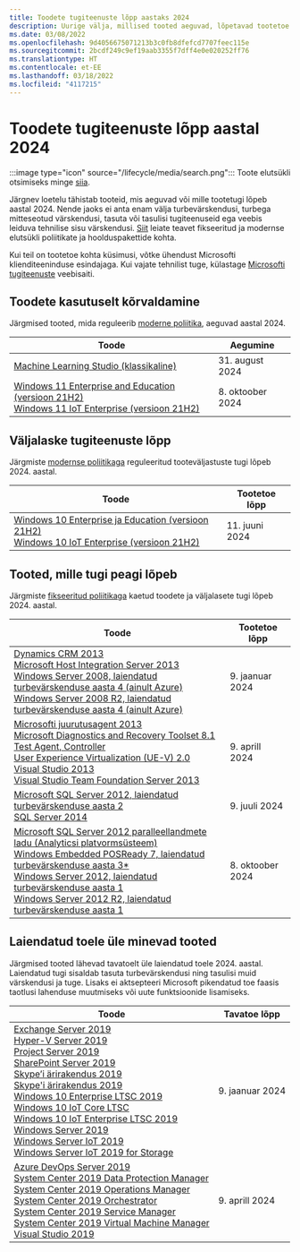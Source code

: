 ```yaml
---
title: Toodete tugiteenuste lõpp aastaks 2024
description: Uurige välja, millised tooted aeguvad, lõpetavad tootetoe või lähevad üle tavatoelt laiendatud toele aastal 2024.
ms.date: 03/08/2022
ms.openlocfilehash: 9d4056675071213b3c0fb8dfefcd7707feec115e
ms.sourcegitcommit: 2bcdf249c9ef19aab3355f7dff4e0e020252ff76
ms.translationtype: HT
ms.contentlocale: et-EE
ms.lasthandoff: 03/18/2022
ms.locfileid: "4117215"
---
```

# <a name="products-ending-support-in-2024"></a>Toodete tugiteenuste lõpp aastal 2024

:::image type="icon" source="/lifecycle/media/search.png":::
Toote elutsükli otsimiseks minge [siia](/lifecycle/products/).

Järgnev loetelu tähistab tooteid, mis aeguvad või mille tootetugi lõpeb aastal 2024. Nende jaoks ei anta enam välja turbevärskendusi, turbega mitteseotud värskendusi, tasuta või tasulisi tugiteenuseid ega veebis leiduva tehnilise sisu värskendusi. [Siit](/lifecycle/overview/product-end-of-support-overview) leiate teavet fikseeritud ja modernse elutsükli poliitikate ja hoolduspakettide kohta.

Kui teil on tootetoe kohta küsimusi, võtke ühendust Microsofti klienditeeninduse esindajaga. Kui vajate tehnilist tuge, külastage [Microsofti tugiteenuste](https://support.microsoft.com/contactus/?ws=support) veebisaiti.

## <a name="product-retirements"></a>Toodete kasutuselt kõrvaldamine

Järgmised tooted, mida reguleerib [moderne poliitika](/lifecycle/policies/modern), aeguvad aastal 2024.

| Toode | Aegumine |
| --- | --- |
| [Machine Learning Studio (klassikaline)](/lifecycle/products/machine-learning-studio-classic?branch=live)<br> | 31. august 2024 |
| [Windows 11 Enterprise and Education (versioon 21H2)](/lifecycle/products/windows-11-enterprise-and-education-version-21h2?branch=live)<br>[Windows 11 IoT Enterprise (versioon 21H2)](/lifecycle/products/windows-11-iot-enterprise-version-21h2?branch=live)<br> | 8. oktoober 2024 |


## <a name="release-end-of-servicing"></a>Väljalaske tugiteenuste lõpp

Järgmiste [modernse poliitikaga](/lifecycle/policies/modern) reguleeritud tooteväljastuste tugi lõpeb 2024. aastal.

| Toode | Tootetoe lõpp |
| --- | --- |
| [Windows 10 Enterprise ja Education (versioon 21H2)](/lifecycle/products/windows-10-enterprise-and-education?branch=live)<br>[Windows 10 IoT Enterprise (versioon 21H2)](/lifecycle/products/windows-10-iot-enterprise?branch=live)<br> | 11. juuni 2024 |


## <a name="products-reaching-end-of-support"></a>Tooted, mille tugi peagi lõpeb

Järgmiste [fikseeritud poliitikaga](/lifecycle/policies/fixed) kaetud toodete ja väljalasete tugi lõpeb 2024. aastal.

| Toode | Tootetoe lõpp |
| --- | --- |
| [Dynamics CRM 2013](/lifecycle/products/dynamics-crm-2013?branch=live)<br>[Microsoft Host Integration Server 2013](/lifecycle/products/microsoft-host-integration-server-2013?branch=live)<br>[Windows Server 2008, laiendatud turbevärskenduse aasta 4 (ainult Azure)](/lifecycle/products/windows-server-2008?branch=live)<br>[Windows Server 2008 R2, laiendatud turbevärskenduse aasta 4 (ainult Azure)](/lifecycle/products/windows-server-2008-r2?branch=live)<br> | 9. jaanuar 2024 |
| [Microsofti juurutusagent 2013](/lifecycle/products/microsoft-deployment-agent-2013?branch=live)<br>[Microsoft Diagnostics and Recovery Toolset 8.1](/lifecycle/products/microsoft-diagnostics-and-recovery-toolset-81?branch=live)<br>[Test Agent, Controller](/lifecycle/products/test-agent-controller?branch=live)<br>[User Experience Virtualization (UE-V) 2.0](/lifecycle/products/user-experience-virtualization-uev-20?branch=live)<br>[Visual Studio 2013](/lifecycle/products/visual-studio-2013?branch=live)<br>[Visual Studio Team Foundation Server 2013](/lifecycle/products/visual-studio-team-foundation-server-2013?branch=live)<br> | 9. aprill 2024 |
| [Microsoft SQL Server 2012, laiendatud turbevärskenduse aasta 2](/lifecycle/products/microsoft-sql-server-2012?branch=live)<br>[SQL Server 2014](/lifecycle/products/sql-server-2014?branch=live)<br> | 9. juuli 2024 |
| [Microsoft SQL Server 2012 paralleellandmete ladu (Analyticsi platvormsüsteem)](/lifecycle/products/microsoft-sql-server-2012-parallel-data-warehouse-analytics-platform-system?branch=live)<br>[Windows Embedded POSReady 7, laiendatud turbevärskenduse aasta 3*](/lifecycle/products/windows-embedded-posready-7?branch=live)<br>[Windows Server 2012, laiendatud turbevärskenduse aasta 1](/lifecycle/products/windows-server-2012?branch=live)<br>[Windows Server 2012 R2, laiendatud turbevärskenduse aasta 1](/lifecycle/products/windows-server-2012-r2?branch=live)<br> | 8. oktoober 2024 |


## <a name="products-moving-to-extended-support"></a>Laiendatud toele üle minevad tooted

Järgmised tooted lähevad tavatoelt üle laiendatud toele 2024. aastal. Laiendatud tugi sisaldab tasuta turbevärskendusi ning tasulisi muid värskendusi ja tuge. Lisaks ei aktsepteeri Microsoft pikendatud toe faasis taotlusi lahenduse muutmiseks või uute funktsioonide lisamiseks.

| Toode | Tavatoe lõpp |
| --- | --- |
| [Exchange Server 2019](/lifecycle/products/exchange-server-2019?branch=live)<br>[Hyper-V Server 2019](/lifecycle/products/hyperv-server-2019?branch=live)<br>[Project Server 2019](/lifecycle/products/project-server-2019?branch=live)<br>[SharePoint Server 2019](/lifecycle/products/sharepoint-server-2019?branch=live)<br>[Skype’i ärirakendus 2019](/lifecycle/products/skype-for-business-2019?branch=live)<br>[Skype'i ärirakendus 2019](/lifecycle/products/skype-for-business-server-2019?branch=live)<br>[Windows 10 Enterprise LTSC 2019](/lifecycle/products/windows-10-enterprise-ltsc-2019?branch=live)<br>[Windows 10 IoT Core LTSC](/lifecycle/products/windows-10-iot-core-ltsc?branch=live)<br>[Windows 10 IoT Enterprise LTSC 2019](/lifecycle/products/windows-10-iot-enterprise-ltsc-2019?branch=live)<br>[Windows Server 2019](/lifecycle/products/windows-server-2019?branch=live)<br>[Windows Server IoT 2019](/lifecycle/products/windows-server-iot-2019?branch=live)<br>[Windows Server IoT 2019 for Storage](/lifecycle/products/windows-server-iot-2019-for-storage?branch=live)<br> | 9. jaanuar 2024 |
| [Azure DevOps Server 2019](/lifecycle/products/azure-devops-server-2019?branch=live)<br>[System Center 2019 Data Protection Manager](/lifecycle/products/system-center-2019-data-protection-manager?branch=live)<br>[System Center 2019 Operations Manager](/lifecycle/products/system-center-2019-operations-manager?branch=live)<br>[System Center 2019 Orchestrator](/lifecycle/products/system-center-2019-orchestrator?branch=live)<br>[System Center 2019 Service Manager](/lifecycle/products/system-center-2019-service-manager?branch=live)<br>[System Center 2019 Virtual Machine Manager](/lifecycle/products/system-center-2019-virtual-machine-manager?branch=live)<br>[Visual Studio 2019](/lifecycle/products/visual-studio-2019?branch=live)<br> | 9. aprill 2024 |

